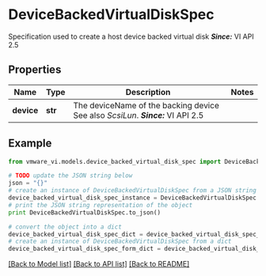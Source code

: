 # DeviceBackedVirtualDiskSpec

Specification used to create a host device backed virtual disk  ***Since:*** VI API 2.5 

## Properties
Name | Type | Description | Notes
------------ | ------------- | ------------- | -------------
**device** | **str** | The deviceName of the backing device  See also *ScsiLun*.  ***Since:*** VI API 2.5  | 

## Example

```python
from vmware_vi.models.device_backed_virtual_disk_spec import DeviceBackedVirtualDiskSpec

# TODO update the JSON string below
json = "{}"
# create an instance of DeviceBackedVirtualDiskSpec from a JSON string
device_backed_virtual_disk_spec_instance = DeviceBackedVirtualDiskSpec.from_json(json)
# print the JSON string representation of the object
print DeviceBackedVirtualDiskSpec.to_json()

# convert the object into a dict
device_backed_virtual_disk_spec_dict = device_backed_virtual_disk_spec_instance.to_dict()
# create an instance of DeviceBackedVirtualDiskSpec from a dict
device_backed_virtual_disk_spec_form_dict = device_backed_virtual_disk_spec.from_dict(device_backed_virtual_disk_spec_dict)
```
[[Back to Model list]](../README.md#documentation-for-models) [[Back to API list]](../README.md#documentation-for-api-endpoints) [[Back to README]](../README.md)


